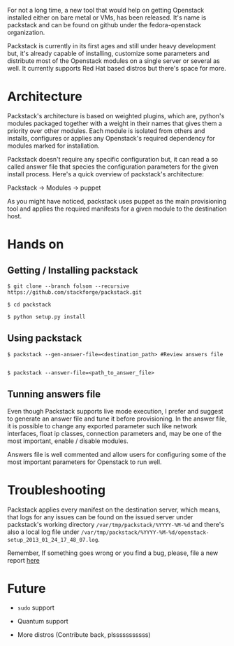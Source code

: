 <!---
$"metadata"$
{
  "md": true,
  "title": "Packstack: Openstack Install tool",
  "draft": false,
  "slug": "packstack-openstack-install-tool",
  "tags": [
    "openstack",
    "packstack"
  ]
}
$"metadata"$
-->

For not a long time, a new tool that would help on getting Openstack installed either on bare metal or VMs, has been released. It's name is packstack and can be found on github under the fedora-openstack organization.

Packstack is currently in its first ages and still under heavy development but, it's already capable of installing, customize some parameters and distribute most of the Openstack modules on a single server or several as well. It currently supports Red Hat based distros but there's space for more.

Architecture
============

Packstack's architecture is based on weighted plugins, which are, python's modules packaged together with a weight in their names that gives them a priority over other modules. Each module is isolated from others and installs, configures or applies any Openstack's required dependency for modules marked for installation.

Packstack doesn't require any specific configuration but, it can read a so called answer file that species the configuration parameters for the given install process. Here's a quick overview of packstack's architecture:

Packstack -> Modules -> puppet

As you might have noticed, packstack uses puppet as the main provisioning tool and applies the required manifests for a given module to the destination host.

Hands on
========


Getting / Installing packstack
------------------------------

    $ git clone --branch folsom --recursive https://github.com/stackforge/packstack.git

    $ cd packstack

    $ python setup.py install


Using packstack
---------------

    $ packstack --gen-answer-file=<destination_path> #Review answers file


    $ packstack --answer-file=<path_to_answer_file>


Tunning answers file
--------------------

Even though Packstack supports live mode execution, I prefer and suggest to generate an answer file and tune it before provisioning. In the answer file, it is possible to change any exported parameter such like network interfaces, float ip classes, connection parameters and, may be one of the most important, enable / disable modules.

Answers file is well commented and allow users for configuring some of the most important parameters for Openstack to run well.

Troubleshooting
===============

Packstack applies every manifest on the destination server, which means, that logs for any issues can be found on the issued server under packstack's working directory `/var/tmp/packstack/%YYYY-%M-%d` and there's also a local log file under `/var/tmp/packstack/%YYYY-%M-%d/openstack-setup_2013_01_24_17_48_07.log`.

Remember, If something goes wrong or you find a bug, please, file a new report <a href="https://bugzilla.redhat.com/enter_bug.cgi?product=Red%20Hat%20OpenStack">here</a>


Future
======

* `sudo` support

* Quantum support

* More distros (Contribute back, plsssssssssss)

